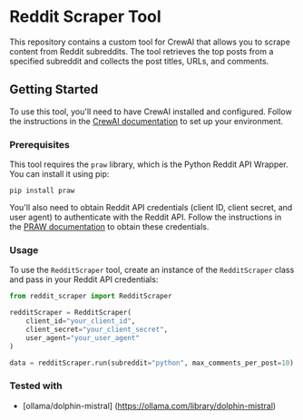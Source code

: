 # Reddit Scraper Tool

This repository contains a custom tool for CrewAI that allows you to scrape content from Reddit subreddits. The tool retrieves the top posts from a specified subreddit and collects the post titles, URLs, and comments.

## Getting Started

To use this tool, you'll need to have CrewAI installed and configured. Follow the instructions in the [CrewAI documentation](https://docs.crewai.com/getting-started/) to set up your environment.

### Prerequisites

This tool requires the `praw` library, which is the Python Reddit API Wrapper. You can install it using pip:

`pip install praw`

You'll also need to obtain Reddit API credentials (client ID, client secret, and user agent) to authenticate with the Reddit API. Follow the instructions in the [PRAW documentation](https://praw.readthedocs.io/en/stable/getting_started/authentication.html) to obtain these credentials.

### Usage

To use the `RedditScraper` tool, create an instance of the `RedditScraper` class and pass in your Reddit API credentials:

```python
from reddit_scraper import RedditScraper

redditScraper = RedditScraper(
    client_id="your_client_id",
    client_secret="your_client_secret",
    user_agent="your_user_agent"
)

data = redditScraper.run(subreddit="python", max_comments_per_post=10)
```

### Tested with

- [ollama/dolphin-mistral] (https://ollama.com/library/dolphin-mistral)
